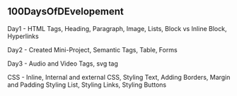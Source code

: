 ## 100DaysOfDEvelopement

Day1 -
HTML Tags,
Heading,
Paragraph,
Image,
Lists,
Block vs Inline Block,
Hyperlinks

Day2 -
Created Mini-Project,
Semantic Tags,
Table,
Forms

Day3 -
Audio and Video Tags,
svg tag

CSS -
Inline, Internal and external CSS,
Styling Text,
Adding Borders,
Margin and Padding
Styling List,
Styling Links,
Styling Buttons
